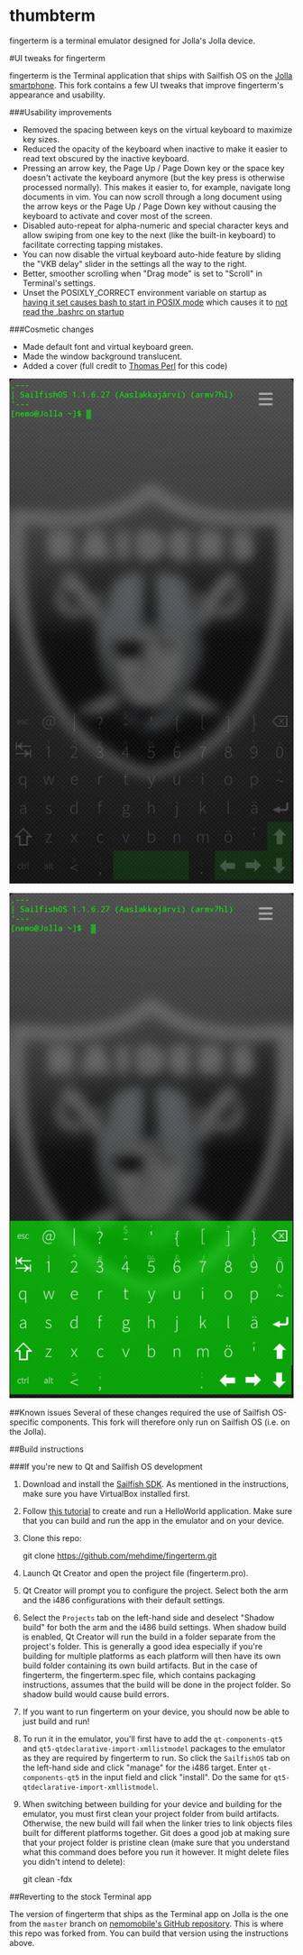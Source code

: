 # thumbterm

fingerterm is a terminal emulator designed for Jolla's Jolla device.

#UI tweaks for fingerterm

fingerterm is the Terminal application that ships with Sailfish OS on the
[Jolla smartphone](http://jolla.com).  This fork contains a few UI tweaks
that improve fingerterm's appearance and usability. 

###Usability improvements
- Removed the spacing between keys on the virtual keyboard to maximize key sizes. 
- Reduced the opacity of the keyboard when inactive to make it easier to 
  read text obscured by the inactive keyboard.
- Pressing an arrow key, the Page Up / Page Down key or the space key doesn't 
  activate the keyboard anymore (but the key press is otherwise processed normally). 
  This makes it easier to, for example, navigate long documents in vim.
  You can now scroll through a long document using the arrow keys or the
  Page Up / Page Down key without causing the keyboard to activate and cover most of
  the screen. 
- Disabled auto-repeat for alpha-numeric and special character keys and allow
  swiping from one key to the next (like the built-in keyboard) to facilitate
  correcting tapping mistakes.
- You can now disable the virtual keyboard auto-hide feature by sliding 
  the "VKB delay" slider in the settings all the way to the right.
- Better, smoother scrolling when "Drag mode" is set to "Scroll" in Terminal's
  settings.
- Unset the POSIXLY_CORRECT environment variable on startup as
  [having it set causes bash to start in POSIX mode](http://www.delorie.com/gnu/docs/bash/bashref_62.html#IDX214)
  which causes it to [not read the .bashrc on startup](http://lists.gnu.org/archive/html/bug-bash/2001-10/msg00117.html)

###Cosmetic changes
- Made default font and virtual keyboard green.
- Made the window background translucent.
- Added a cover (full credit to [Thomas Perl](https://github.com/tph) for this code)

![fingerterm](thumbterm/screenshots/thumbterm.jpg)

![fingerterm virtual keyboard](thumbterm/screenshots/thumbterm-keyboard.jpg)


##Known issues
Several of these changes required the use of Sailfish OS-specific components.
This fork will therefore only run on Sailfish OS (i.e. on the Jolla). 

##Build instructions

###If you're new to Qt and Sailfish OS development

1) Download and install
   the [Sailfish SDK](https://sailfishos.org/develop.html). 
   As mentioned in the instructions, make sure you have VirtualBox
   installed first.

2) Follow [this tutorial](https://sailfishos.org/develop-firstapp-article.html) 
   to create and run a HelloWorld application. Make sure that you can build and
   run the app in the emulator and on your device.

3) Clone this repo:

    git clone https://github.com/mehdime/fingerterm.git

4) Launch Qt Creator and open the project file (fingerterm.pro).

5) Qt Creator will prompt you to configure the project. Select both the arm and
   the i486 configurations with their default settings.

6) Select the `Projects` tab on the left-hand side and deselect "Shadow build"
   for both the arm and the i486 build settings. When shadow build is enabled,
   Qt Creator will run the build in a folder separate from the project's folder.
   This is generally a good idea especially if you're building for multiple
   platforms as each platform will then have its own build folder containing its
   own build artifacts. But in the case of fingerterm, the fingerterm.spec file,
   which contains packaging instructions, assumes that the build will be done in
   the project folder. So shadow build would cause build errors.

7) If you want to run fingerterm on your device, you should now be able to just
   build and run! 

8) To run it in the emulator, you'll first have to add the `qt-components-qt5`
   and `qt5-qtdeclarative-import-xmllistmodel` packages to the emulator as they
   are required by fingerterm to run. So click the `SailfishOS` tab on
   the left-hand side and click "manage" for the i486 target. Enter
   `qt-components-qt5` in the input field and click "install".
   Do the same for `qt5-qtdeclarative-import-xmllistmodel`.

9) When switching between building for your device and building for 
   the emulator, you must first clean your project folder from build artifacts.
   Otherwise, the new build will fail when the linker tries to link objects
   files built for different platforms together. Git does a good job at making
   sure that your project folder is pristine clean (make sure that you
   understand what this command does before you run it however. It might delete
   files you didn't intend to delete):

    git clean -fdx
    
##Reverting to the stock Terminal app

The version of fingerterm that ships as the Terminal app on Jolla is the one
from the `master` branch on
[nemomobile's GitHub repository](https://github.com/nemomobile/fingerterm).
This is where this repo was forked from. You can build that version using
the instructions above.
